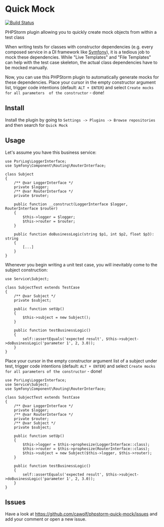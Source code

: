 # Quick Mock
[![Build Status](https://travis-ci.com/cawolf/phpstorm-quick-mock.svg?branch=master)](https://travis-ci.com/cawolf/phpstorm-quick-mock)

PHPStorm plugin allowing you to quickly create mock objects from within a test class

When writing tests for classes with constructor dependencies (e.g. every composed service in a DI framework like
[Symfony](https://symfony.com/)), it is a tedious job to mock these dependencies. While "Live Templates" and "File 
Templates" can help with the test case skeleton, the actual class dependencies have to be mocked manually.

Now, you can use this PHPStorm plugin to automatically generate mocks for these dependencies. Place your cursor in the empty
constructor argument list, trigger code intentions (default: `ALT + ENTER`) and select `Create mocks for all parameters 
of the constructor` - done!

## Install
Install the plugin by going to `Settings -> Plugins -> Browse repositories` and then search for `Quick Mock`

## Usage
Let's assume you have this business service:


    use Psr\Log\LoggerInterface;
    use Symfony\Component\Routing\RouterInterface;

    class Subject
    {
        /** @var LoggerInterface */
        private $logger;
        /** @var RouterInterface */
        private $router;
    
        public function __construct(LoggerInterface $logger, RouterInterface $router)
        {
            $this->logger = $logger;
            $this->router = $router;
        }
        
        public function doBusinessLogic(string $p1, int $p2, float $p3): string
        {
            [...]
        }
    }
    
Whenever you begin writing a unit test case, you will inevitably come to the subject construction:


    use Service\Subject;

    class SubjectTest extends TestCase
    {
        /** @var Subject */
        private $subject;
        
        public function setUp()
        {
            $this->subject = new Subject();
        }
        
        public function testBusinessLogic()
        {
            self::assertEquals('expected result', $this->subject->doBusinessLogic('parameter 1', 2, 3.0));
        }
    }

Place your cursor in the empty constructor argument list of a subject under test, trigger code intentions (default: 
`ALT + ENTER`) and select `Create mocks for all parameters of the constructor` - done!


    use Psr\Log\LoggerInterface;
    use Service\Subject;
    use Symfony\Component\Routing\RouterInterface;

    class SubjectTest extends TestCase
    {
        /** @var LoggerInterface */
        private $logger;
        /** @var RouterInterface */
        private $router;
        /** @var Subject */
        private $subject;
    
        public function setUp()
        {
            $this->logger = $this->prophesize(LoggerInterface::class);
            $this->router = $this->prophesize(RouterInterface::class);
            $this->subject = new Subject($this->logger, $this->router);
        }
        
        public function testBusinessLogic()
        {
            self::assertEquals('expected result', $this->subject->doBusinessLogic('parameter 1', 2, 3.0));
        }
    }

## Issues
Have a look at https://github.com/cawolf/phpstorm-quick-mock/issues and add your comment or open a new issue.
